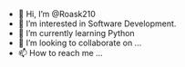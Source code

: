 - 👋 Hi, I’m @Roask210
- 👀 I’m interested in Software Development.
- 🌱 I’m currently learning Python
- 💞️ I’m looking to collaborate on ...
- 📫 How to reach me ...

<!---
Roask210/Roask210 is a ✨ special ✨ repository because its `README.md` (this file) appears on your GitHub profile.
You can click the Preview link to take a look at your changes.
--->
